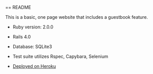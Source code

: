 == README

This is a basic, one page website that includes a guestbook feature.

* Ruby version: 2.0.0

* Rails 4.0

* Database: SQLite3

* Test suite utilizes Rspec, Capybara, Selenium

* [Deployed on Heroku](http://young-mesa-5356.herokuapp.com/)


